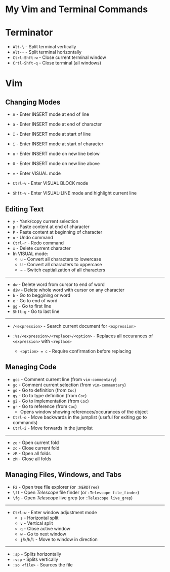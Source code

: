 # My Vim and Terminal Commands 

# Terminator

- `Alt-\` - Split terminal vertically
- `Alt--` - Split terminal horizontally
- `Ctrl-Shft-w` - Close current terminal window
- `Crtl-Shft-q` - Close terminal (all windows)

# Vim

## Changing Modes

- `A` - Enter INSERT mode at end of line
- `a` - Enter INSERT mode at end of character
- `I` - Enter INSERT mode at start of line
- `i` - Enter INSERT mode at start of character
- `o` - Enter INSERT mode on new line below
- `O` - Enter INSERT mode on new line above
 
- `v` - Enter VISUAL mode
- `Ctrl-v` - Enter VISUAL BLOCK mode
- `Shft-v` - Enter VISUAL-LINE mode and highlight current line

## Editing Text

- `y` - Yank/copy current selection
- `p` - Paste content at end of character
- `P` - Paste content at beginning of character
- `u` - Undo command
- `Ctrl-r` - Redo command
- `x` - Delete current character
- In VISUAL mode:
    - `u` - Convert all characters to lowercase
    - `U` - Convert all characters to uppercase
    - `~` - Switch captialization of all characters
--- 
- `dw` - Delete word from cursor to end of word
- `diw` - Delete whole word with cursor on any character
- `b` - Go to beggining or word
- `e` - Go to end of word
- `gg` - Go to first line
- `Shft-g` - Go to last line
---
- `/<expression>` - Search current document for `<expression>`

- `:%s/<expression>/<replace>/<option>` - Replaces all occurances of `<expression>` with `<replace>`
    - `<option> = c` - Require confirmation before replacing

## Managing Code

- `gcc` - Comment current line (from `vim-commentary`)
- `gc` - Comment current selection (from `vim-commentary`)
- `gd` - Go to definition (from `Coc`)
- `gy` - Go to type definition (from `Coc`)
- `gi` - Go to implementation (from `Coc`)
- `gr` - Go to reference (from `Coc`)
    - Opens window showing references/occurances of the object
- `Ctrl-o` - Move backwards in the jumplist (useful for exiting go to commands)
- `Ctrl-i` - Move forwards in the jumplist 

---
- `zo` - Open current fold
- `zc` - Close current fold
- `zR` - Open all folds
- `zM` - Close all folds

## Managing Files, Windows, and Tabs

- `F2` - Open tree file explorer (or `:NERDTree`)
- `\ff` - Open _Telescope_ file finder (or `:Telescope file_finder`)
- `\fg` - Open _Telescope_ live grep (or `:Telescope live_grep`) 
---
- `Ctrl-w` - Enter window adjustment mode
    - `s` - Horizontal split
    - `v` - Vertical split
    - `q` - Close active window
    - `w` - Go to next window
    - `j`/`k`/`h`/`l` - Move to window in direction
---
- `:sp` - Splits horizontally
- `:vsp` - Splits vertically
- `:so <file>` - Sources the file


